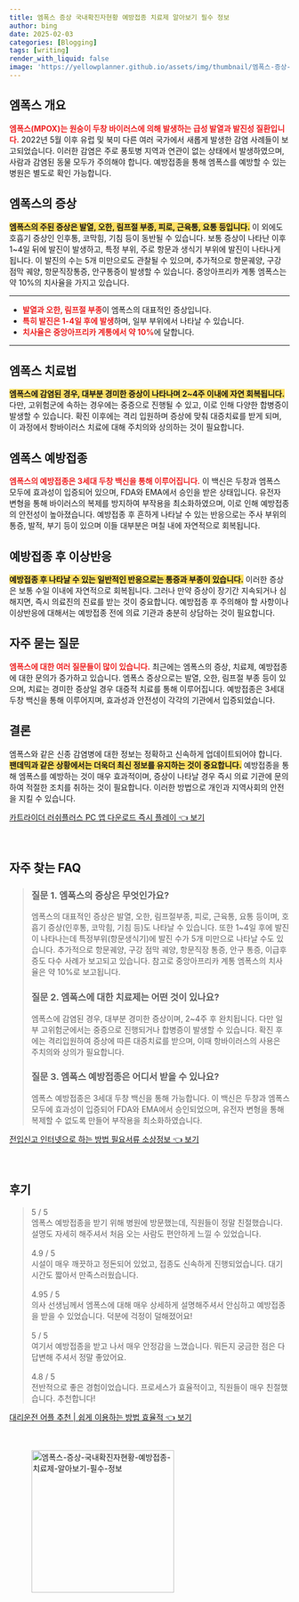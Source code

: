 ```yaml
---
title: 엠폭스 증상 국내확진자현황 예방접종 치료제 알아보기 필수 정보
author: bing
date: 2025-02-03
categories: [Blogging]
tags: [writing]
render_with_liquid: false
image: 'https://yellowplanner.github.io/assets/img/thumbnail/엠폭스-증상-국내확진자현황-예방접종-치료제-알아보기-필수-정보.webp'
---
```



<h2 id='엠폭스 개요'>엠폭스 개요</h2>

<p><b><span style="color: #ee2323;">엠폭스(MPOX)는 원숭이 두창 바이러스에 의해 발생하는 급성 발열과 발진성 질환입니다.</span></b> 2022년 5월 이후 유럽 및 북미 다른 여러 국가에서 새롭게 발생한 감염 사례들이 보고되었습니다. 이러한 감염은 주로 풍토병 지역과 연관이 없는 상태에서 발생하였으며, 사람과 감염된 동물 모두가 주의해야 합니다. 예방접종을 통해 엠폭스를 예방할 수 있는 병원은 별도로 확인 가능합니다.</p>

<h2 id='엠폭스의 증상'>엠폭스의 증상</h2>

<p><b><span style="background-color: #ffe066;">엠폭스의 주된 증상은 발열, 오한, 림프절 부종, 피로, 근육통, 요통 등입니다.</span></b> 이 외에도 호흡기 증상인 인후통, 코막힘, 기침 등이 동반될 수 있습니다. 보통 증상이 나타난 이후 1~4일 뒤에 발진이 발생하고, 특정 부위, 주로 항문과 생식기 부위에 발진이 나타나게 됩니다. 이 발진의 수는 5개 미만으로도 관찰될 수 있으며, 추가적으로 항문궤양, 구강 점막 궤양, 항문직장통증, 안구통증이 발생할 수 있습니다. 중앙아프리카 계통 엠폭스는 약 10%의 치사율을 가지고 있습니다.</p>

<hr />

<ul>
    <li><b><span style="color: #ee2323;">발열과 오한, 림프절 부종</span></b>이 엠폭스의 대표적인 증상입니다.</li>
    <li><b><span style="color: #ee2323;">특히 발진은 1-4일 후에 발생</span></b>하며, 일부 부위에서 나타날 수 있습니다.</li>
    <li><b><span style="color: #ee2323;">치사율은 중앙아프리카 계통에서 약 10%</span></b>에 달합니다.</li>
</ul>

<hr />

<h2 id='엠폭스 치료법'>엠폭스 치료법</h2>

<p><b><span style="background-color: #ffe066;">엠폭스에 감염된 경우, 대부분 경미한 증상이 나타나며 2~4주 이내에 자연 회복됩니다.</span></b> 다만, 고위험군에 속하는 경우에는 중증으로 진행될 수 있고, 이로 인해 다양한 합병증이 발생할 수 있습니다. 확진 이후에는 격리 입원하며 증상에 맞춰 대증치료를 받게 되며, 이 과정에서 항바이러스 치료에 대해 주치의와 상의하는 것이 필요합니다.</p>

<h2 id='엠폭스 예방접종'>엠폭스 예방접종</h2>

<p><b><span style="color: #ee2323;">엠폭스의 예방접종은 3세대 두창 백신을 통해 이루어집니다.</span></b> 이 백신은 두창과 엠폭스 모두에 효과성이 입증되어 있으며, FDA와 EMA에서 승인을 받은 상태입니다. 유전자 변형을 통해 바이러스의 복제를 방지하여 부작용을 최소화하였으며, 이로 인해 예방접종의 안전성이 높아졌습니다. 예방접종 후 흔하게 나타날 수 있는 반응으로는 주사 부위의 통증, 발적, 부기 등이 있으며 이들 대부분은 며칠 내에 자연적으로 회복됩니다.</p>

<h2 id='예방접종 후 이상반응'>예방접종 후 이상반응</h2>

<p><b><span style="background-color: #ffe066;">예방접종 후 나타날 수 있는 일반적인 반응으로는 통증과 부종이 있습니다.</span></b> 이러한 증상은 보통 수일 이내에 자연적으로 회복됩니다. 그러나 만약 증상이 장기간 지속되거나 심해지면, 즉시 의료진의 진료를 받는 것이 중요합니다. 예방접종 후 주의해야 할 사항이나 이상반응에 대해서는 예방접종 전에 의료 기관과 충분히 상담하는 것이 필요합니다.</p>

<h2 id='자주 묻는 질문'>자주 묻는 질문</h2>

<p><b><span style="color: #ee2323;">엠폭스에 대한 여러 질문들이 많이 있습니다.</span></b> 최근에는 엠폭스의 증상, 치료제, 예방접종에 대한 문의가 증가하고 있습니다. 엠폭스 증상으로는 발열, 오한, 림프절 부종 등이 있으며, 치료는 경미한 증상일 경우 대증적 치료를 통해 이루어집니다. 예방접종은 3세대 두창 백신을 통해 이루어지며, 효과성과 안전성이 각각의 기관에서 입증되었습니다.</p>

<h2 id='결론'>결론</h2>

<p>엠폭스와 같은 신종 감염병에 대한 정보는 정확하고 신속하게 업데이트되어야 합니다. <b><span style="background-color: #ffe066;">팬데믹과 같은 상황에서는 더욱더 최신 정보를 유지하는 것이 중요합니다.</span></b> 예방접종을 통해 엠폭스를 예방하는 것이 매우 효과적이며, 증상이 나타날 경우 즉시 의료 기관에 문의하여 적절한 조치를 취하는 것이 필요합니다. 이러한 방법으로 개인과 지역사회의 안전을 지킬 수 있습니다.</p>


<p><a class="click-button" title="카트라이더 러쉬플러스 PC 앱 다운로드 즉시 플레이" href="https://yellowplanner.github.io/posts/%EC%B9%B4%ED%8A%B8%EB%9D%BC%EC%9D%B4%EB%8D%94-%EB%9F%AC%EC%89%AC%ED%94%8C%EB%9F%AC%EC%8A%A4-PC-%EC%95%B1-%EB%8B%A4%EC%9A%B4%EB%A1%9C%EB%93%9C-%EC%A6%89%EC%8B%9C-%ED%94%8C%EB%A0%88%EC%9D%B4/" rel="dofollow">카트라이더 러쉬플러스 PC 앱 다운로드 즉시 플레이 👈 보기</a></p><br>
<h2 id='자주_찾는_FAQ'>자주 찾는 FAQ</h2>
<div itemscope="" itemtype="https://schema.org/FAQPage"> 
<blockquote> 
<div itemscope="" itemprop="mainEntity" itemtype="https://schema.org/Question"> 
<h3 itemprop="name">질문 1. 엠폭스의 증상은 무엇인가요?</h3> 
<div itemscope="" itemprop="acceptedAnswer" itemtype="https://schema.org/Answer"> 
<span itemprop="text"> 
<p>엠폭스의 대표적인 증상은 발열, 오한, 림프절부종, 피로, 근육통, 요통 등이며, 호흡기 증상(인후통, 코막힘, 기침 등)도 나타날 수 있습니다. 또한 1~4일 후에 발진이 나타나는데 특정부위(항문생식기)에 발진 수가 5개 미만으로 나타날 수도 있습니다. 추가적으로 항문궤양, 구강 점막 궤양, 항문직장 통증, 안구 통증, 이급후증도 다수 사례가 보고되고 있습니다. 참고로 중앙아프리카 계통 엠폭스의 치사율은 약 10%로 보고됩니다.</p> 
</span> 
</div> 
</div> 

<div itemscope="" itemprop="mainEntity" itemtype="https://schema.org/Question"> 
<h3 itemprop="name">질문 2. 엠폭스에 대한 치료제는 어떤 것이 있나요?</h3> 
<div itemscope="" itemprop="acceptedAnswer" itemtype="https://schema.org/Answer"> 
<span itemprop="text"> 
<p>엠폭스에 감염된 경우, 대부분 경미한 증상이며, 2~4주 후 완치됩니다. 다만 일부 고위험군에서는 중증으로 진행되거나 합병증이 발생할 수 있습니다. 확진 후에는 격리입원하여 증상에 따른 대증치료를 받으며, 이때 항바이러스의 사용은 주치의와 상의가 필요합니다.</p> 
</span> 
</div> 
</div> 

<div itemscope="" itemprop="mainEntity" itemtype="https://schema.org/Question"> 
<h3 itemprop="name">질문 3. 엠폭스 예방접종은 어디서 받을 수 있나요?</h3> 
<div itemscope="" itemprop="acceptedAnswer" itemtype="https://schema.org/Answer"> 
<span itemprop="text"> 
<p>엠폭스 예방접종은 3세대 두창 백신을 통해 가능합니다. 이 백신은 두창과 엠폭스 모두에 효과성이 입증되어 FDA와 EMA에서 승인되었으며, 유전자 변형을 통해 복제할 수 없도록 만들어 부작용을 최소화하였습니다.</p> 
</span> 
</div> 
</div> 

</blockquote> 
</div>
<p><a class="click-button" title="전입신고 인터넷으로 하는 방법 필요서류 소상정보" href="https://yellowplanner.github.io/posts/%EC%A0%84%EC%9E%85%EC%8B%A0%EA%B3%A0-%EC%9D%B8%ED%84%B0%EB%84%B7%EC%9C%BC%EB%A1%9C-%ED%95%98%EB%8A%94-%EB%B0%A9%EB%B2%95-%ED%95%84%EC%9A%94%EC%84%9C%EB%A5%98-%EC%86%8C%EC%83%81%EC%A0%95%EB%B3%B4/" rel="dofollow">전입신고 인터넷으로 하는 방법 필요서류 소상정보 👈 보기</a></p><br>
<h2 id='후기'>후기</h2>
<div itemscope itemtype="https://schema.org/Product">
  <blockquote>
  <div itemprop="review" itemscope itemtype="https://schema.org/Review">
      <div itemprop="reviewRating" itemscope itemtype="https://schema.org/Rating"> <span itemprop="ratingValue">5</span> / <span itemprop="bestRating">5</span> </div>
      <span itemprop="reviewBody">엠폭스 예방접종을 받기 위해 병원에 방문했는데, 직원들이 정말 친절했습니다. 설명도 자세히 해주셔서 처음 오는 사람도 편안하게 느낄 수 있었습니다.</span>
  </div>
  <br>
  <div itemprop="review" itemscope itemtype="https://schema.org/Review">
      <div itemprop="reviewRating" itemscope itemtype="https://schema.org/Rating"> <span itemprop="ratingValue">4.9</span> / <span itemprop="bestRating">5</span> </div>
      <span itemprop="reviewBody">시설이 매우 깨끗하고 정돈되어 있었고, 접종도 신속하게 진행되었습니다. 대기 시간도 짧아서 만족스러웠습니다.</span>
  </div>
  <br>
  <div itemprop="review" itemscope itemtype="https://schema.org/Review">
      <div itemprop="reviewRating" itemscope itemtype="https://schema.org/Rating"> <span itemprop="ratingValue">4.95</span> / <span itemprop="bestRating">5</span> </div>
      <span itemprop="reviewBody">의사 선생님께서 엠폭스에 대해 매우 상세하게 설명해주셔서 안심하고 예방접종을 받을 수 있었습니다. 덕분에 걱정이 덜해졌어요!</span>
  </div>
  <br>
  <div itemprop="review" itemscope itemtype="https://schema.org/Review">
      <div itemprop="reviewRating" itemscope itemtype="https://schema.org/Rating"> <span itemprop="ratingValue">5</span> / <span itemprop="bestRating">5</span> </div>
      <span itemprop="reviewBody">여기서 예방접종을 받고 나서 매우 안정감을 느꼈습니다. 뭐든지 궁금한 점은 다 답변해 주셔서 정말 좋았어요.</span>
  </div>
  <br>
  <div itemprop="review" itemscope itemtype="https://schema.org/Review">
      <div itemprop="reviewRating" itemscope itemtype="https://schema.org/Rating"> <span itemprop="ratingValue">4.8</span> / <span itemprop="bestRating">5</span> </div>
      <span itemprop="reviewBody">전반적으로 좋은 경험이었습니다. 프로세스가 효율적이고, 직원들이 매우 친절했습니다. 추천합니다!</span>
  </div>
  </blockquote>
</div>
<p><a class="click-button" title="대리운전 어플 추천 | 쉽게 이용하는 방법 효율적" href="https://yellowplanner.github.io/posts/%EB%8C%80%EB%A6%AC%EC%9A%B4%EC%A0%84-%EC%96%B4%ED%94%8C-%EC%B6%94%EC%B2%9C-%EC%89%BD%EA%B2%8C-%EC%9D%B4%EC%9A%A9%ED%95%98%EB%8A%94-%EB%B0%A9%EB%B2%95-%ED%9A%A8%EC%9C%A8%EC%A0%81/" rel="dofollow">대리운전 어플 추천 | 쉽게 이용하는 방법 효율적 👈 보기</a></p><br>
<figure class="image"><img src="https://yellowplanner.github.io/assets/img/thumbnail/엠폭스-증상-국내확진자현황-예방접종-치료제-알아보기-필수-정보.webp" alt="엠폭스-증상-국내확진자현황-예방접종-치료제-알아보기-필수-정보" width="256" height="256"></figure>